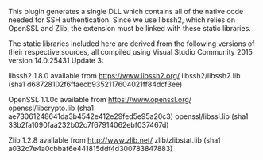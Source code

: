 This plugin generates a single DLL which contains all of the native
code needed for SSH authentication.  Since we use libssh2, which
relies on OpenSSL and Zlib, the extension must be linked with these
static libraries.

The static libraries included here are derived from the following
versions of their respective sources, all compiled using Visual Studio
Community 2015 version 14.0.25431 Update 3:

libssh2 1.8.0 available from https://www.libssh2.org/
	libssh2/libssh2.lib (sha1 d68728102f6ffaecb9352117604021ff84dcf3ee)

OpenSSL 1.1.0c available from https://www.openssl.org/
     openssl/libcrypto.lib (sha1 ae73061248641da3b4542e412e29fed5e95a20c3)
     openssl/libssl.lib (sha1 33b2fa1090faa232b02c7f67914062ebf037467d)

Zlib 1.2.8 available from http://www.zlib.net/
     zlib/zlibstat.lib (sha1 a032c7e4a0cbbaf6e441815ddf4d300783847883)

